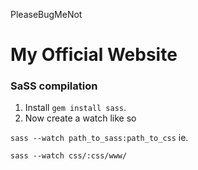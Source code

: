 PleaseBugMeNot

# My Official Website

### SaSS compilation

1. Install `gem install sass`.
2. Now create a watch like so

`sass --watch path_to_sass:path_to_css` ie.

`sass --watch css/:css/www/`


